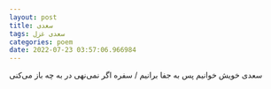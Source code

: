 ```yaml
---
layout: post
title: سعدی
tags: سعدی غزل
categories: poem
date: 2022-07-23 03:57:06.966984
---
```


سعدی خویش خوانیم پس به جفا برانیم / سفره اگر نمی‌نهی در به چه باز می‌کنی